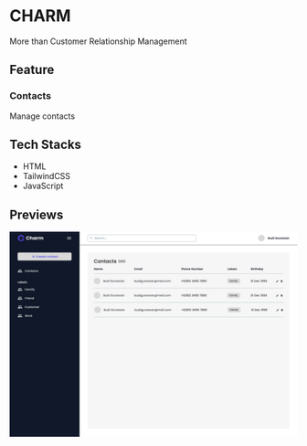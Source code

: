 # CHARM

More than Customer Relationship Management

## Feature

### Contacts

Manage contacts

## Tech Stacks

- HTML
- TailwindCSS
- JavaScript

## Previews

![desktop-preview](/images/desktop-preview.jpg)
